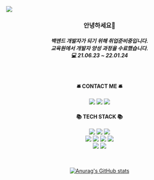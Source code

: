 <img src="https://capsule-render.vercel.app/api?type=soft&color=auto&height=150&section=header&text=Minju%20Kim&fontSize=90&animation=twinkling" />

<h3 align="center">안녕하세요👋</h3><h5 align="center">백엔드 개발자가 되기 위해 취업준비중입니다. <br>교육원에서 개발자 양성 과정을 수료했습니다. <br> 💻 21.06.23 ~ 22.01.24 <br></h5>
<br>

<h4 align="center"> 🛎️ CONTACT ME 🛎️ </h4>

<p align="center">
<a href="mailto:dooroojoo@kakao.com"><img src="https://img.shields.io/badge/KakaoMail-FFCD00?style=flat-square&logo=KakaoTalk&logoColor=white"/></a>
<a href="mailto:814617@naver.com"><img src="https://img.shields.io/badge/NaverMail-00c73c?style=flat-square&logo=Naver&logoColor=white&link=814617@naver.com"/></a>
<a href="https://blog.naver.com/PostList.naver?blogId=814617&from=postList&categoryNo=11&parentCategoryNo=11"><img src="https://img.shields.io/badge/Blog-00c73c?style=flat-square&logo=Naver&logoColor=white&link=https://blog.naver.com/PostList.naver?blogId=814617&from=postList&categoryNo=11&parentCategoryNo=11"/></a>
</p>

<h4 align="center">📚 TECH STACK 📚 </h4>
<p align="center">
<img src="https://img.shields.io/badge/-Java-%23007396?style=flat-square&logo=Java&logoColor=white"/> <img src="https://img.shields.io/badge/-Oracle-%23F80000?style=flat-square&logo=Oracle&logoColor=white"/>   <img src="https://img.shields.io/badge/SpringBoot-6DB33F?style=flat-square&logo=Spring&logoColor=white"/>
  <br><img src="https://img.shields.io/badge/-HTML5-%23E34F26?style=flat-square&logo=HTML5&logoColor=white"/> <img src="https://img.shields.io/badge/-CSS3-%231572B6?style=flat-square&logo=CSS3&logoColor=white"/>
<img src="https://img.shields.io/badge/-JavaScript-%23F7DF1E?style=flat-square&logo=JavaScript&logoColor=white"/>
  <img src="https://img.shields.io/badge/-jQuery-%0769AD?style=flat-square&logo=jQuery&logoColor=white"/><br>
  <img src="https://img.shields.io/badge/GitHub-181717?style=flat&amp;logo=github&amp;logoColor=white"> <img src="https://img.shields.io/badge/Figma-f24e1e?style=flat&amp;logo=figma&amp;logoColor=white">
<br>
<br>
<br>
  
<div align="center">
  

  
[![Anurag's GitHub stats](https://github-readme-stats.vercel.app/api?username=dooroojoo&count_private=true&theme=dark&show_icons=true)](https://github.com/anuraghazra/github-readme-stats)

  </div>
